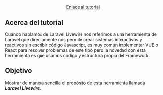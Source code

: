 <p align="center"><a href="https://rimorsoft.com" target="_blank">Enlace al tutorial</a></p>

## Acerca del tutorial

Cuando hablamos de Laravel Livewire nos referimos a una herramienta de Laravel que directamente nos permite crear sistemas interactivos y reactivos sin escribir código Javascript, es muy común implementar VUE o React para resolver problemas de este tipo pero la novedad con esta herramienta es que usamos código y estructura propia del Framework.

## Objetivo

Mostrar de manera sencilla el propósito de esta herramienta llamada ***Laravel Livewire***.